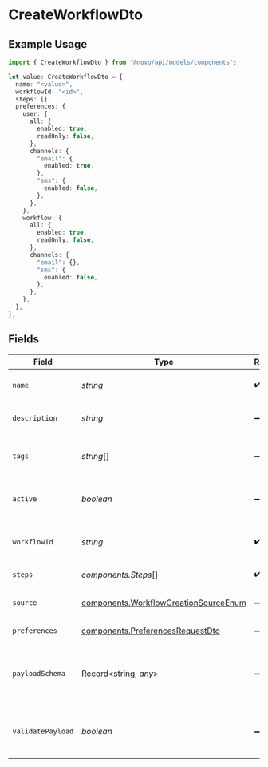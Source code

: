 # CreateWorkflowDto

## Example Usage

```typescript
import { CreateWorkflowDto } from "@novu/api/models/components";

let value: CreateWorkflowDto = {
  name: "<value>",
  workflowId: "<id>",
  steps: [],
  preferences: {
    user: {
      all: {
        enabled: true,
        readOnly: false,
      },
      channels: {
        "email": {
          enabled: true,
        },
        "sms": {
          enabled: false,
        },
      },
    },
    workflow: {
      all: {
        enabled: true,
        readOnly: false,
      },
      channels: {
        "email": {},
        "sms": {
          enabled: false,
        },
      },
    },
  },
};
```

## Fields

| Field                                                                                          | Type                                                                                           | Required                                                                                       | Description                                                                                    |
| ---------------------------------------------------------------------------------------------- | ---------------------------------------------------------------------------------------------- | ---------------------------------------------------------------------------------------------- | ---------------------------------------------------------------------------------------------- |
| `name`                                                                                         | *string*                                                                                       | :heavy_check_mark:                                                                             | Name of the workflow                                                                           |
| `description`                                                                                  | *string*                                                                                       | :heavy_minus_sign:                                                                             | Description of the workflow                                                                    |
| `tags`                                                                                         | *string*[]                                                                                     | :heavy_minus_sign:                                                                             | Tags associated with the workflow                                                              |
| `active`                                                                                       | *boolean*                                                                                      | :heavy_minus_sign:                                                                             | Whether the workflow is active                                                                 |
| `workflowId`                                                                                   | *string*                                                                                       | :heavy_check_mark:                                                                             | Unique identifier for the workflow                                                             |
| `steps`                                                                                        | *components.Steps*[]                                                                           | :heavy_check_mark:                                                                             | Steps of the workflow                                                                          |
| `source`                                                                                       | [components.WorkflowCreationSourceEnum](../../models/components/workflowcreationsourceenum.md) | :heavy_minus_sign:                                                                             | Source of workflow creation                                                                    |
| `preferences`                                                                                  | [components.PreferencesRequestDto](../../models/components/preferencesrequestdto.md)           | :heavy_minus_sign:                                                                             | Workflow preferences                                                                           |
| `payloadSchema`                                                                                | Record<string, *any*>                                                                          | :heavy_minus_sign:                                                                             | The payload JSON Schema for the workflow                                                       |
| `validatePayload`                                                                              | *boolean*                                                                                      | :heavy_minus_sign:                                                                             | Enable or disable payload schema validation                                                    |